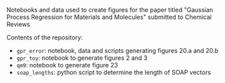 Notebooks and data used to create figures for the paper titled "Gaussian Process Regression for Materials and Molecules" submitted to Chemical Reviews

Contents of the repository:

- `gpr_error`: notebook, data and scripts generating figures 20.a and 20.b
- `gpr_toy`: notebook to generate figures 2 and 3
- `qm9`: notebook to generate figure 23
- `soap_lengths`: python script to determine the length of SOAP vectors
